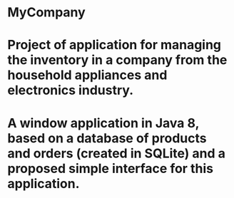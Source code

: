 # MyCompany
# Project of application for managing the inventory in a company from the household appliances and electronics industry.
# A window application in Java 8, based on a database of products and orders (created in SQLite) and a proposed simple interface for this application.
